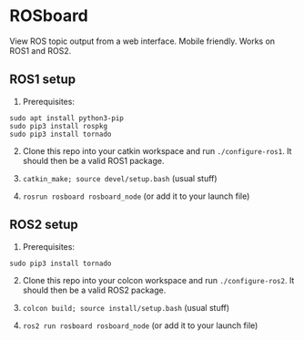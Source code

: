 # ROSboard 

View ROS topic output from a web interface. Mobile friendly. Works on ROS1 and ROS2.

## ROS1 setup

1. Prerequisites:

```
sudo apt install python3-pip
sudo pip3 install rospkg
sudo pip3 install tornado
```

2. Clone this repo into your catkin workspace and run `./configure-ros1`. It should then be a valid ROS1 package.

3. `catkin_make; source devel/setup.bash` (usual stuff)

4. `rosrun rosboard rosboard_node` (or add it to your launch file)

## ROS2 setup

1. Prerequisites:

```
sudo pip3 install tornado
```

2. Clone this repo into your colcon workspace and run `./configure-ros2`. It should then be a valid ROS2 package.

3. `colcon build; source install/setup.bash` (usual stuff)

4. `ros2 run rosboard rosboard_node` (or add it to your launch file)
